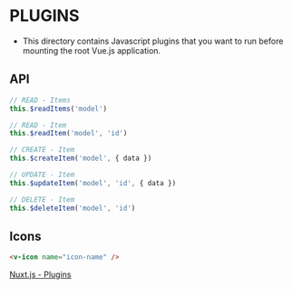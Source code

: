 # PLUGINS

* This directory contains Javascript plugins that you want to run before mounting the root Vue.js application.

## API

```javascript
// READ - Items
this.$readItems('model')

// READ - Item
this.$readItem('model', 'id')

// CREATE - Item
this.$createItem('model', { data })

// UPDATE - Item
this.$updateItem('model', 'id', { data })

// DELETE - Item
this.$deleteItem('model', 'id')
```


## Icons

```html
<v-icon name="icon-name" />
```

[Nuxt.js - Plugins](https://nuxtjs.org/guide/plugins)
